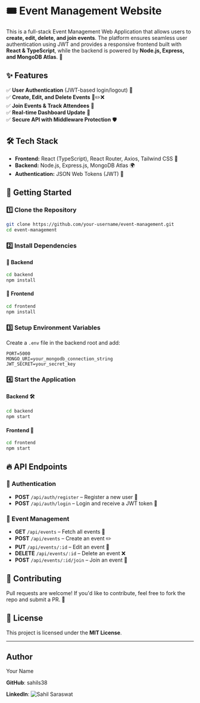 # 🎟️ Event Management Website

 
This is a full-stack Event Management Web Application that allows users to **create, edit, delete, and join events**. The platform ensures seamless user authentication using JWT and provides a responsive frontend built with **React & TypeScript**, while the backend is powered by **Node.js, Express, and MongoDB Atlas**. 🎉

## ✨ Features

✅ **User Authentication** (JWT-based login/logout) 🔐  
✅ **Create, Edit, and Delete Events** 📅✏️❌  
✅ **Join Events & Track Attendees** 👥  
✅ **Real-time Dashboard Update** 🔄  
✅ **Secure API with Middleware Protection** 🛡️  

## 🛠️ Tech Stack

- **Frontend:** React (TypeScript), React Router, Axios, Tailwind CSS 🎨
- **Backend:** Node.js, Express.js, MongoDB Atlas 🌍
- **Authentication:** JSON Web Tokens (JWT) 🔑

## 🚀 Getting Started

### 1️⃣ Clone the Repository
```sh
git clone https://github.com/your-username/event-management.git
cd event-management
```

### 2️⃣ Install Dependencies
#### 🔹 Backend
```sh
cd backend
npm install
```
#### 🔹 Frontend
```sh
cd frontend
npm install
```

### 3️⃣ Setup Environment Variables
Create a `.env` file in the backend root and add:
```
PORT=5000
MONGO_URI=your_mongodb_connection_string
JWT_SECRET=your_secret_key
```

### 4️⃣ Start the Application
#### Backend 🛠️
```sh
cd backend
npm start
```
#### Frontend 🎨
```sh
cd frontend
npm start
```

## 🔥 API Endpoints

### 🔹 Authentication
- **POST** `/api/auth/register` – Register a new user 👤
- **POST** `/api/auth/login` – Login and receive a JWT token 🔑

### 🔹 Event Management
- **GET** `/api/events` – Fetch all events 📅
- **POST** `/api/events` – Create an event ✏️
- **PUT** `/api/events/:id` – Edit an event 🔄
- **DELETE** `/api/events/:id` – Delete an event ❌
- **POST** `/api/events/:id/join` – Join an event 👥



## 🤝 Contributing
Pull requests are welcome! If you'd like to contribute, feel free to fork the repo and submit a PR. 🚀

## 📜 License
This project is licensed under the **MIT License**.

---
## Author

Your Name

**GitHub**: sahils38

**LinkedIn**: ![Sahil Saraswat](https://www.linkedin.com/in/sahil-saraswat-67a365251/)




